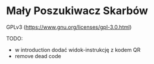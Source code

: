 # Mały Poszukiwacz Skarbów

GPLv3 (https://www.gnu.org/licenses/gpl-3.0.html)


TODO:
- w introduction dodać widok-instrukcję z kodem QR
- remove dead code
